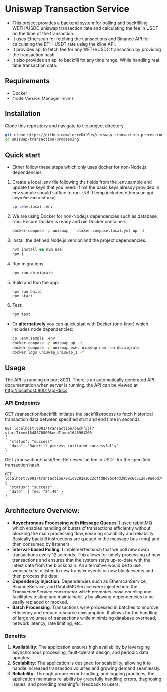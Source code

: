 # Uniswap Transaction Service
- This project provides a backend system for polling and backfilling WETH/USDC uniswap transaction data and calculating the fee in USDT on the time of the transaction.
- It uses Etherscan for fetching the transactions and Binance API for calculating the ETH-USDT rate using the kline API.
- It provides api to fetch fee for any WETH/USDC transaction by providing the transaction hash.
- It also provides an api to backfill for any time range. While handling real time transaction data.

## Requirements
- Docker
- Node Version Manager (nvm)

## Installation
Clone this repository and navigate to the project directory.
```bash
git clone https://github.com/increDul0us/uniswap-transaction-processing
cd uniswap-transaction-processing
```

## Quick start
- Either follow these steps which only uses docker for non-Node.js dependencies

1. Create a local .env file following the fields from the .env.sample and update the keys that you need. If not the basic keys already provided in env.sample should suffice to run. (NB: I temp included etherscan api keys for ease of use)

    ```bash
    cp .env.local .env
    ```

2. We are using Docker for non-Node.js dependencies such as database, rmq. Ensure Docker is ready and run Docker containers.

    ```bash
    docker-compose -p uniswap -f docker-compose.local.yml up -d
    ```

3. Install the defined Node.js version and the project dependencies.

    ```bash
    nvm install && nvm use
    npm i
    ```

4. Run migrations:

    ```bash
    npm run db:migrate
    ```

5. Build and Run the app:

    ```bash
    npm run build
    npm start
    ```

6. Test:

    ```bash
    npm test
    ```


- Or **alternatively** you can quick start with Docker (one-liner) which includes node dependencies:

    ```bash
    cp .env.sample .env
    docker-compose -p uniswap up -d
    docker-compose -p uniswap exec uniswap npm run db:migrate
    docker logs uniswap_uniswap_1 -f
    ```

## Usage
The API is running on port 8001. There is an automatically generated API documentation when server is running. the API can be viewed at [http://localhost:8001/api-docs](http://localhost:8001/api-docs).

### API Endpoints
GET /transaction/backfill: Initiates the backfill process to fetch historical transaction data between specified start and end time in seconds.
```http
GET localhost:8001/transaction/backfill?startTime=1648876800&endTime=1648963200
{
  "status": "success",
  "data": "Backfill process initiated successfully"
}
```
GET /transaction/:hash/fee: Retrieves the fee in USDT for the specified transaction hash.
```http
GET localhost:8001/transaction/0x1c8202b1622cffd8d8bc4dd39b9c6c512d79aebd74acde8443540573675024fd/fee
{
  "status": "success",
  "data": { fee: "24.49" }
}
```

## Architecture Overview:
- **Asynchronous Processing with Message Queues**: I used rabbitMQ which enables handling of bursts of transactions efficiently without blocking the main processing flow, ensuring scalability and reliability. Basically backfill instructions are queued in the message bus (rmq) and then consumed by listeners.
- **Interval-based Polling**: I implemented such that we poll new swap transactions every 12 seconds. This allows for timely processing of new transactions and ensures that the system stays up-to-date with the latest data from the blockchain. An alternative would be to use websockets to listen to new transfer events or new block events and then process the data.
- **Dependency Injection**: Dependencies such as EtherscanService, BinanceService, and RabbitMQService were injected into the TransactionService constructor which promotes loose coupling and facilitates testing and maintainability by allowing dependencies to be easily replaced or mocked.
- **Batch Processing**: Transactions were processed in batches to improve efficiency and reduce resource consumption. It allows for the handling of large volumes of transactions while minimizing database overhead, network latency, rate limiting, etc.

### Benefits
1. **Availability**: The application ensures high availability by leveraging asynchronous processing, fault-tolerant design, and periodic data updates.
2. **Scalability**: The application is designed for scalability, allowing it to handle increased transaction volumes and growing demand seamlessly.
3. **Reliability**: Through proper error handling, and logging practices, the application maintains reliability by gracefully handling errors, diagnosing issues, and providing meaningful feedback to users.

